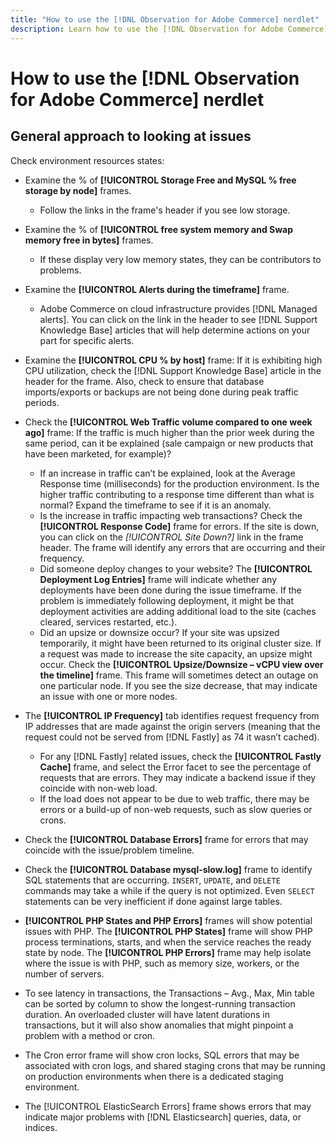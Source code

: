 ```yaml
---
title: "How to use the [!DNL Observation for Adobe Commerce] nerdlet"
description: Learn how to use the [!DNL Observation for Adobe Commerce] nerdlet.
---
```

# How to use the [!DNL Observation for Adobe Commerce] nerdlet

## General approach to looking at issues

Check environment resources states:

* Examine the % of **[!UICONTROL Storage Free and MySQL % free storage by node]** frames.

  * Follow the links in the frame's header if you see low storage.

* Examine the % of **[!UICONTROL free system memory and Swap memory free in bytes]** frames.

  * If these display very low memory states, they can be contributors to problems.

* Examine the **[!UICONTROL Alerts during the timeframe]** frame.

  * Adobe Commerce on cloud infrastructure provides [!DNL Managed alerts]. You can click on the link in the header to see [!DNL Support Knowledge Base] articles that will help determine actions on your part for specific alerts.

* Examine the **[!UICONTROL CPU % by host]** frame: If it is exhibiting high CPU utilization, check the [!DNL Support Knowledge Base] article in the header for the frame. Also, check to ensure that database imports/exports or backups are not being done during peak traffic periods.

* Check the **[!UICONTROL Web Traffic volume compared to one week ago]** frame: If the traffic is much higher than the prior week during the same period, can it be explained (sale campaign or new products that have been marketed, for example)?
  * If an increase in traffic can’t be explained, look at the Average Response time (milliseconds) for the production environment. Is the higher traffic contributing to a response time different than what is normal? Expand the timeframe to see if it is an anomaly.
  * Is the increase in traffic impacting web transactions? Check the **[!UICONTROL Response Code]** frame for errors. If the site is down, you can click on the *[!UICONTROL Site Down?]* link in the frame header. The frame will identify any errors that are occurring and their frequency.
  * Did someone deploy changes to your website? The **[!UICONTROL Deployment Log Entries]** frame will indicate whether any deployments have been done during the issue timeframe. If the problem is immediately following deployment, it might be that deployment activities are adding additional load to the site (caches cleared, services restarted, etc.).
  * Did an upsize or downsize occur? If your site was upsized temporarily, it might have been returned to its original cluster size. If a request was made to increase the site capacity, an upsize might occur. Check the **[!UICONTROL Upsize/Downsize – vCPU view over the timeline]** frame. This frame will sometimes detect an outage on one particular node. If you see the size decrease, that may indicate an issue with one or more nodes.
  
* The **[!UICONTROL IP Frequency]** tab identifies request frequency from IP addresses that are made against the origin servers (meaning that the request could not be served from [!DNL Fastly] as 74 it wasn’t cached).

  * For any [!DNL Fastly] related issues, check the **[!UICONTROL Fastly Cache]** frame, and select the Error facet to see the percentage of requests that are errors. They may indicate a backend issue if they coincide with non-web load.
  * If the load does not appear to be due to web traffic, there may be errors or a build-up of non-web requests, such as slow queries or crons.

* Check the **[!UICONTROL Database Errors]** frame for errors that may coincide with the issue/problem timeline. 
* Check the **[!UICONTROL Database mysql-slow.log]** frame to identify SQL statements that are occurring. `INSERT`, `UPDATE`, and `DELETE` commands may take a while if the query is not optimized. Even `SELECT` statements can be very inefficient if done against large tables.
* **[!UICONTROL PHP States and PHP Errors]** frames will show potential issues with PHP. The **[!UICONTROL PHP States]** frame will show PHP process terminations, starts, and when the service reaches the ready state by node. The **[!UICONTROL PHP Errors]** frame may help isolate where the issue is with PHP, such as memory size, workers, or the number of servers.
* To see latency in transactions, the Transactions – Avg., Max, Min table can be sorted by column to show the longest-running transaction duration. An overloaded cluster will have latent durations in transactions, but it will also show anomalies that might pinpoint a problem with a method or cron.
* The Cron error frame will show cron locks, SQL errors that may be associated with cron logs, and shared staging crons that may be running on production environments when there is a dedicated staging environment.
* The [!UICONTROL ElasticSearch Errors] frame shows errors that may indicate major problems with [!DNL Elasticsearch] queries, data, or indices.
